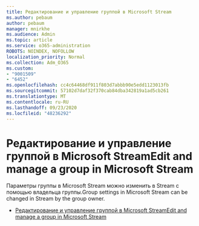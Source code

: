 ```yaml
---
title: Редактирование и управление группой в Microsoft Stream
ms.author: pebaum
author: pebaum
manager: mnirkhe
ms.audience: Admin
ms.topic: article
ms.service: o365-administration
ROBOTS: NOINDEX, NOFOLLOW
localization_priority: Normal
ms.collection: Adm_O365
ms.custom:
- "9001509"
- "6452"
ms.openlocfilehash: cc4c64468df911f803d7abbb90e5edd1123013fb
ms.sourcegitcommit: 57102d7daf32f370cab84dba342819a1ad5cb261
ms.translationtype: MT
ms.contentlocale: ru-RU
ms.lasthandoff: 09/23/2020
ms.locfileid: "48236292"
---
```

# <a name="edit-and-manage-a-group-in-microsoft-stream"></a><span data-ttu-id="0d4ea-102">Редактирование и управление группой в Microsoft Stream</span><span class="sxs-lookup"><span data-stu-id="0d4ea-102">Edit and manage a group in Microsoft Stream</span></span>

<span data-ttu-id="0d4ea-103">Параметры группы в Microsoft Stream можно изменить в Stream с помощью владельца группы.</span><span class="sxs-lookup"><span data-stu-id="0d4ea-103">Group settings in Microsoft Stream can be changed in Stream by the group owner.</span></span>  

- [<span data-ttu-id="0d4ea-104">Редактирование и управление группой в Microsoft Stream</span><span class="sxs-lookup"><span data-stu-id="0d4ea-104">Edit and manage a group in Microsoft Stream</span></span>](https://docs.microsoft.com/stream/portal-manage-groups)
